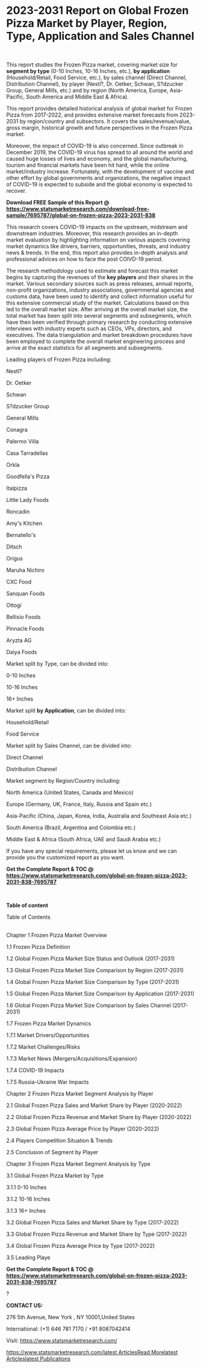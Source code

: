 <h1>2023-2031 Report on Global Frozen Pizza Market by Player, Region, Type, Application and Sales Channel</h1><br/><p>This report studies the Frozen Pizza market, covering market size for <strong>segment by type</strong> (0-10 Inches, 10-16 Inches, etc.), <strong>by application</strong> (Household/Retail, Food Service, etc.), by sales channel (Direct Channel, Distribution Channel), by player (Nestl?, Dr. Oetker, Schwan, S?dzucker Group, General Mills, etc.) and by region (North America, Europe, Asia-Pacific, South America and Middle East & Africa).</p>
 
 
 
 <p>This report provides detailed historical analysis of global market for Frozen Pizza from 2017-2022, and provides extensive market forecasts from 2023-2031 by region/country and subsectors. It covers the sales/revenue/value, gross margin, historical growth and future perspectives in the Frozen Pizza market.</p>
 
 
 
 <p>Moreover, the impact of COVID-19 is also concerned. Since outbreak in December 2019, the COVID-19 virus has spread to all around the world and caused huge losses of lives and economy, and the global manufacturing, tourism and financial markets have been hit hard, while the online market/industry increase. Fortunately, with the development of vaccine and other effort by global governments and organizations, the negative impact of COVID-19 is expected to subside and the global economy is expected to recover.</p>
 
 
 
 <p><strong>Download FREE Sample of this Report @ <a href="https://www.statsmarketresearch.com/download-free-sample/7695787/global-on-frozen-pizza-2023-2031-838">https://www.statsmarketresearch.com/download-free-sample/7695787/global-on-frozen-pizza-2023-2031-838</a></strong></p>
 
 
 
 <p>This research covers COVID-19 impacts on the upstream, midstream and downstream industries. Moreover, this research provides an in-depth market evaluation by highlighting information on various aspects covering market dynamics like drivers, barriers, opportunities, threats, and industry news & trends. In the end, this report also provides in-depth analysis and professional advices on how to face the post COIVD-19 period.</p>
 
 
 
 <p>The research methodology used to estimate and forecast this market begins by capturing the revenues of the <strong>key players</strong> and their shares in the market. Various secondary sources such as press releases, annual reports, non-profit organizations, industry associations, governmental agencies and customs data, have been used to identify and collect information useful for this extensive commercial study of the market. Calculations based on this led to the overall market size. After arriving at the overall market size, the total market has been split into several segments and subsegments, which have then been verified through primary research by conducting extensive interviews with industry experts such as CEOs, VPs, directors, and executives. The data triangulation and market breakdown procedures have been employed to complete the overall market engineering process and arrive at the exact statistics for all segments and subsegments.</p>
 
 
 
 <p>Leading players of Frozen Pizza including:</p>
 
 
 
 <p>Nestl?</p>
 
 
 
 <p>Dr. Oetker</p>
 
 
 
 <p>Schwan</p>
 
 
 
 <p>S?dzucker Group</p>
 
 
 
 <p>General Mills</p>
 
 
 
 <p>Conagra</p>
 
 
 
 <p>Palermo Villa</p>
 
 
 
 <p>Casa Tarradellas</p>
 
 
 
 <p>Orkla</p>
 
 
 
 <p>Goodfella&#39;s Pizza</p>
 
 
 
 <p>Italpizza</p>
 
 
 
 <p>Little Lady Foods</p>
 
 
 
 <p>Roncadin</p>
 
 
 
 <p>Amy&#39;s Kitchen</p>
 
 
 
 <p>Bernatello&#39;s</p>
 
 
 
 <p>Ditsch</p>
 
 
 
 <p>Origus</p>
 
 
 
 <p>Maruha Nichiro</p>
 
 
 
 <p>CXC Food</p>
 
 
 
 <p>Sanquan Foods</p>
 
 
 
 <p>Ottogi</p>
 
 
 
 <p>Bellisio Foods</p>
 
 
 
 <p>Pinnacle Foods</p>
 
 
 
 <p>Aryzta AG</p>
 
 
 
 <p>Daiya Foods</p>
 
 
 
 <p>Market split by Type, can be divided into:</p>
 
 
 
 <p>0-10 Inches</p>
 
 
 
 <p>10-16 Inches</p>
 
 
 
 <p>16+ Inches</p>
 
 
 
 <p>Market split <strong>by Application</strong>, can be divided into:</p>
 
 
 
 <p>Household/Retail</p>
 
 
 
 <p>Food Service</p>
 
 
 
 <p>Market split by Sales Channel, can be divided into:</p>
 
 
 
 <p>Direct Channel</p>
 
 
 
 <p>Distribution Channel</p>
 
 
 
 <p>Market segment by Region/Country including:</p>
 
 
 
 <p>North America (United States, Canada and Mexico)</p>
 
 
 
 <p>Europe (Germany, UK, France, Italy, Russia and Spain etc.)</p>
 
 
 
 <p>Asia-Pacific (China, Japan, Korea, India, Australia and Southeast Asia etc.)</p>
 
 
 
 <p>South America (Brazil, Argentina and Colombia etc.)</p>
 
 
 
 <p>Middle East & Africa (South Africa, UAE and Saudi Arabia etc.)</p>
 
 
 
 <p>If you have any special requirements, please let us know and we can provide you the customized report as you want.</p>
 
 
 
 <div><b>Get the Complete Report & TOC @ <a href="https://www.statsmarketresearch.com/global-on-frozen-pizza-2023-2031-838-7695787">https://www.statsmarketresearch.com/global-on-frozen-pizza-2023-2031-838-7695787</a></b></div>
 
 
 
 <p><br />
 
 <b>Table of content</b></p>
 
 
 
 <p>Table of Contents<br />
 
 <br />
 
 Chapter 1 Frozen Pizza Market Overview<br />
 
 1.1 Frozen Pizza Definition<br />
 
 1.2 Global Frozen Pizza Market Size Status and Outlook (2017-2031)<br />
 
 1.3 Global Frozen Pizza Market Size Comparison by Region (2017-2031)<br />
 
 1.4 Global Frozen Pizza Market Size Comparison by Type (2017-2031)<br />
 
 1.5 Global Frozen Pizza Market Size Comparison by Application (2017-2031)<br />
 
 1.6 Global Frozen Pizza Market Size Comparison by Sales Channel (2017-2031)<br />
 
 1.7 Frozen Pizza Market Dynamics<br />
 
 1.7.1 Market Drivers/Opportunities<br />
 
 1.7.2 Market Challenges/Risks<br />
 
 1.7.3 Market News (Mergers/Acquisitions/Expansion)<br />
 
 1.7.4 COVID-19 Impacts<br />
 
 1.7.5 Russia-Ukraine War Impacts<br />
 
 Chapter 2 Frozen Pizza Market Segment Analysis by Player<br />
 
 2.1 Global Frozen Pizza Sales and Market Share by Player (2020-2022)<br />
 
 2.2 Global Frozen Pizza Revenue and Market Share by Player (2020-2022)<br />
 
 2.3 Global Frozen Pizza Average Price by Player (2020-2022)<br />
 
 2.4 Players Competition Situation & Trends<br />
 
 2.5 Conclusion of Segment by Player<br />
 
 Chapter 3 Frozen Pizza Market Segment Analysis by Type<br />
 
 3.1 Global Frozen Pizza Market by Type<br />
 
 3.1.1 0-10 Inches<br />
 
 3.1.2 10-16 Inches<br />
 
 3.1.3 16+ Inches<br />
 
 3.2 Global Frozen Pizza Sales and Market Share by Type (2017-2022)<br />
 
 3.3 Global Frozen Pizza Revenue and Market Share by Type (2017-2022)<br />
 
 3.4 Global Frozen Pizza Average Price by Type (2017-2022)<br />
 
 3.5 Leading Playe</p>
 
 
 
 <div><b>Get the Complete Report & TOC @ <a href="https://www.statsmarketresearch.com/global-on-frozen-pizza-2023-2031-838-7695787">https://www.statsmarketresearch.com/global-on-frozen-pizza-2023-2031-838-7695787</a></b></div>
 
 
 
 <p>? </p>
 
 
 
 <p><b>CONTACT US:</b><br />
 
 276 5th Avenue, New York , NY 10001,United States<br />
 
 International: (+1) 646 781 7170 / +91 8087042414<br />
 
 Visit: <a href="https://www.statsmarketresearch.com/">https://www.statsmarketresearch.com/</a><br />
 
 <a href="https://gyeongbokgung.com">https://www.statsmarketresearch.com/</a><a href="https://hallyeomaritime.com">latest Articles</a><a href="https://jingwansa.com">Read More</a><a href="https://nguoiviet.jp/">latest Articles</a><a href="https://www.intelmarketresearch.com/">latest Publications</a></p>